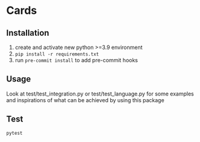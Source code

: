 # Cards

## Installation
1. create and activate new python >=3.9 environment
2. `pip install -r requirements.txt`
3. run `pre-commit install` to add pre-commit hooks

## Usage
Look at test/test_integration.py or test/test_language.py for some examples and inspirations of what can be
achieved by using this package

## Test

`pytest`
